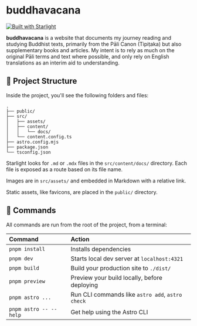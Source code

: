 # buddhavacana

[![Built with Starlight](https://astro.badg.es/v2/built-with-starlight/tiny.svg)](https://starlight.astro.build)

**buddhavacana** is a website that documents my journey reading and studying Buddhist texts, primarily from the Pāli Canon (Tipiṭaka) but also supplementary books and articles. My intent is to rely as much on the original Pāli terms and text where possible, and only rely on English translations as an interim aid to understanding.

## 🚀 Project Structure

Inside the project, you'll see the following folders and files:

```
.
├── public/
├── src/
│   ├── assets/
│   ├── content/
│   │   └── docs/
│   └── content.config.ts
├── astro.config.mjs
├── package.json
└── tsconfig.json
```

Starlight looks for `.md` or `.mdx` files in the `src/content/docs/` directory. Each file is exposed as a route based on its file name.

Images are in `src/assets/` and embedded in Markdown with a relative link.

Static assets, like favicons, are placed in the `public/` directory.

## 🧞 Commands

All commands are run from the root of the project, from a terminal:

| Command                   | Action                                           |
| :------------------------ | :----------------------------------------------- |
| `pnpm install`             | Installs dependencies                            |
| `pnpm dev`             | Starts local dev server at `localhost:4321`      |
| `pnpm build`           | Build your production site to `./dist/`          |
| `pnpm preview`         | Preview your build locally, before deploying     |
| `pnpm astro ...`       | Run CLI commands like `astro add`, `astro check` |
| `pnpm astro -- --help` | Get help using the Astro CLI                     |

